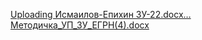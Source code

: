 
[Uploading Исмаилов-Епихин ЗУ-22.docx…]()
[Методичка_УП_ЗУ_ЕГРН(4).docx](https://github.com/user-attachments/files/20619585/_._._.4.docx)
